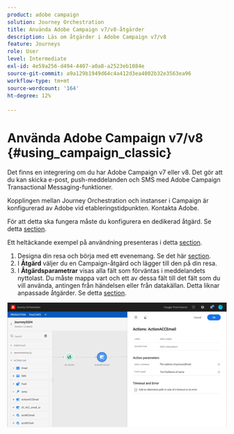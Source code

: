 ```yaml
---
product: adobe campaign
solution: Journey Orchestration
title: Använda Adobe Campaign v7/v8-åtgärder
description: Läs om åtgärder i Adobe Campaign v7/v8
feature: Journeys
role: User
level: Intermediate
exl-id: 4e59a256-d494-4407-a0a8-a2523eb1084e
source-git-commit: a9a129b1949d64c4a412d3ea4002b32e3563ea96
workflow-type: tm+mt
source-wordcount: '164'
ht-degree: 12%

---
```


# Använda Adobe Campaign v7/v8 {#using_campaign_classic}

Det finns en integrering om du har Adobe Campaign v7 eller v8. Det gör att du kan skicka e-post, push-meddelanden och SMS med Adobe Campaign Transactional Messaging-funktioner.

Kopplingen mellan Journey Orchestration och instanser i Campaign är konfigurerad av Adobe vid etableringstidpunkten. Kontakta Adobe.

För att detta ska fungera måste du konfigurera en dedikerad åtgärd. Se detta [section](../action/acc-action.md).

Ett heltäckande exempel på användning presenteras i detta [section](../usecase/campaign-classic-use-case.md).

1. Designa din resa och börja med ett evenemang. Se det här [section](../building-journeys/journey.md).
1. I **Åtgärd** väljer du en Campaign-åtgärd och lägger till den på din resa.
1. I **Åtgärdsparametrar** visas alla fält som förväntas i meddelandets nyttolast. Du måste mappa vart och ett av dessa fält till det fält som du vill använda, antingen från händelsen eller från datakällan. Detta liknar anpassade åtgärder. Se detta [section](../building-journeys/using-custom-actions.md).

![](../assets/accintegration2.png)
